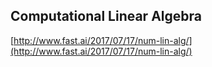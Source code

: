 ## Computational Linear Algebra
  
  [http://www.fast.ai/2017/07/17/num-lin-alg/](http://www.fast.ai/2017/07/17/num-lin-alg/)